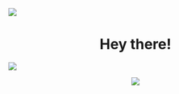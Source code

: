 <img src="https://raw.githubusercontent.com/subodhk01/subodhk01/master/404.jpg" /><br>
<h1 align="center">Hey there!</h1>
<img src="https://komarev.com/ghpvc/?username=subodhk01&color=blue" />
<p align="center"><img src="https://github-readme-stats.vercel.app/api?username=subodhk01&show_icons=true&theme=radical" /></p>
